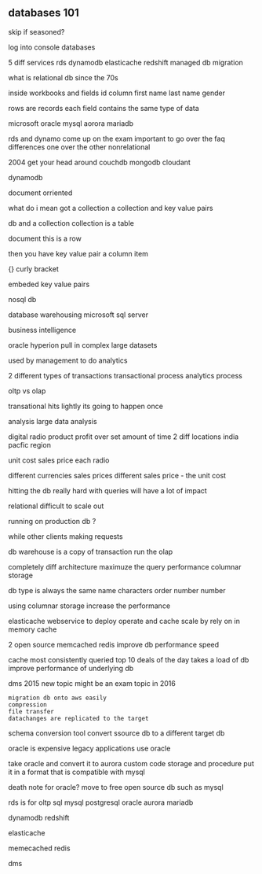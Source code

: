 databases 101
------------------------------

skip if seasoned?

log into console 
databases 

5 diff services 
rds 
dynamodb
elasticache
redshift 
managed db migration 

what is relational db 
since the 70s

inside workbooks and fields 
id column 
first name 
last name 
gender 

rows are records 
each field contains the same type of data 

microsoft 
oracle 
mysql 
aorora
mariadb

rds and dynamo come up on the exam important to go over the faq 
differences one over the other 
nonrelational 

2004 
get your head around 
couchdb 
mongodb 
cloudant 

dynamodb 

document orriented

what do i mean 
got a collection a collection and key value pairs 

db and a collection collection is a table 

document 
this is a row 

then you have key value pair a column item 

{} curly bracket 

embeded key value pairs 

nosql db 

database warehousing 
microsoft sql server 

business intelligence 

oracle hyperion 
pull in complex large datasets 

used by management 
    to do analytics 


2 different types of transactions 
transactional process
analytics process 

oltp 
vs 
olap 

transational hits lightly its going to happen once 

analysis 
large data analysis

digital radio product 
    profit over set amount of time 
        2 diff locations 
        india 
        pacfic region 

unit cost 
sales price each radio 

different currencies 
    sales prices different 
    sales price - the unit cost 

hitting the db really hard with queries 
    will have a lot of impact 

relational difficult to scale out 

running on production db ? 

while other clients making requests 

db warehouse is a copy of transaction run the olap 

completely diff architecture 
    maximuze the query performance 
    columnar storage 

db type is always the same 
    name characters 
    order number number 

using columnar storage increase the performance 

elasticache 
    webservice to deploy operate and cache 
    scale by rely on in memory cache 

2 open source 
    memcached
    redis 
improve db performance speed 

cache most consistently queried 
    top 10 deals of the day 
takes a load of db 
    improve performance of underlying db 


dms 
    2015
    new topic might be an exam topic in 2016

    migration db onto aws easily 
    compression 
    file transfer 
    datachanges are replicated to the target 

schema conversion tool 
    convert ssource db to a different target db 

oracle is expensive 
legacy applications use oracle 

take oracle and convert it to aurora 
    custom code 
    storage and procedure 
    put it in a format that is compatible with mysql 

death note for oracle? 
    move to free open source db such as mysql 

rds is for oltp 
    sql 
    mysql 
    postgresql 
    oracle 
    aurora 
    mariadb

dynamodb 
redshift 

elasticache 

memecached 
redis 

dms 

